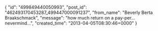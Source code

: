  {
   "id": "499849440050993",
   "post_id": "462493170453287_499447000091237",
   "from_name": "Beverly Berta Braakschmack",
   "message": "how much return on a pay-per... nevermind...",
   "created_time": "2013-04-05T08:30:46+0000"
 }
